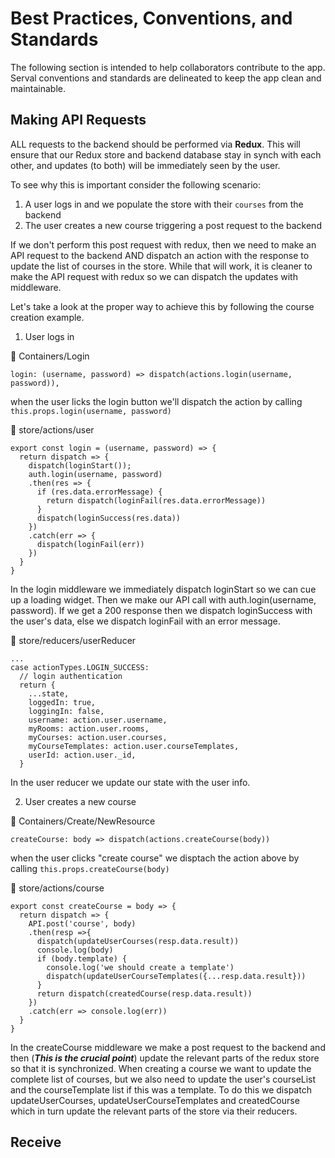 # Best Practices, Conventions, and Standards
The following section is intended to help collaborators contribute to the app.
Serval conventions and standards are delineated to keep the app clean and maintainable.

## Making API Requests
ALL  requests to the backend should be performed via __Redux__. This will ensure that our
Redux store and backend database stay in synch with each other, and updates (to both)
will be immediately seen by the user.

To see why this is important consider the following scenario:

1. A user logs in and we populate the store with their `courses` from the backend
1. The user creates a new course triggering a post request to the backend

If we don't perform this post request with redux, then we need to make an API request to
the backend AND dispatch an action with the response to update the list of courses in the store.
While that will work, it is cleaner to make the API request with redux so we can dispatch the updates
with middleware.

Let's take a look at the proper way to achieve this by following the course creation example.

1. User logs in

📁 Containers/Login
```
login: (username, password) => dispatch(actions.login(username, password)),
```
when the user licks the login button we'll dispatch the action by calling
`this.props.login(username, password)`

📁 store/actions/user
```
export const login = (username, password) => {
  return dispatch => {
    dispatch(loginStart());
    auth.login(username, password)
    .then(res => {
      if (res.data.errorMessage) {
        return dispatch(loginFail(res.data.errorMessage))
      }
      dispatch(loginSuccess(res.data))
    })
    .catch(err => {
      dispatch(loginFail(err))
    })
  }
}
```
In the login middleware we immediately dispatch loginStart so we can cue up a loading widget. Then
we make our API call with auth.login(username, password). If we get a 200 response then we dispatch
loginSuccess with the user's data, else we dispatch loginFail with an error message.

📁 store/reducers/userReducer
```
...
case actionTypes.LOGIN_SUCCESS:
  // login authentication
  return {
    ...state,
    loggedIn: true,
    loggingIn: false,
    username: action.user.username,
    myRooms: action.user.rooms,
    myCourses: action.user.courses,
    myCourseTemplates: action.user.courseTemplates,
    userId: action.user._id,
  }
```
In the user reducer we update our state with the user info.

2. User creates a new course

📁 Containers/Create/NewResource
```
createCourse: body => dispatch(actions.createCourse(body))
```
when the user clicks "create course" we disptach the action above by calling
`this.props.createCourse(body)`

📁 store/actions/course
```
export const createCourse = body => {
  return dispatch => {
    API.post('course', body)
    .then(resp =>{
      dispatch(updateUserCourses(resp.data.result))
      console.log(body)
      if (body.template) {
        console.log('we should create a template')
        dispatch(updateUserCourseTemplates({...resp.data.result}))
      }
      return dispatch(createdCourse(resp.data.result))
    })
    .catch(err => console.log(err))
  }
}
```
In the createCourse middleware we make a post request to the backend and then (__*This is the crucial point*__)
update the relevant parts of the redux store so that it is synchronized. When creating a course we want to update the complete list of courses, but we also need to update the user's courseList and the courseTemplate list if this was a template. To do this we dispatch updateUserCourses, updateUserCourseTemplates and createdCourse which in turn update the relevant parts of the store via their reducers.

## Receive
